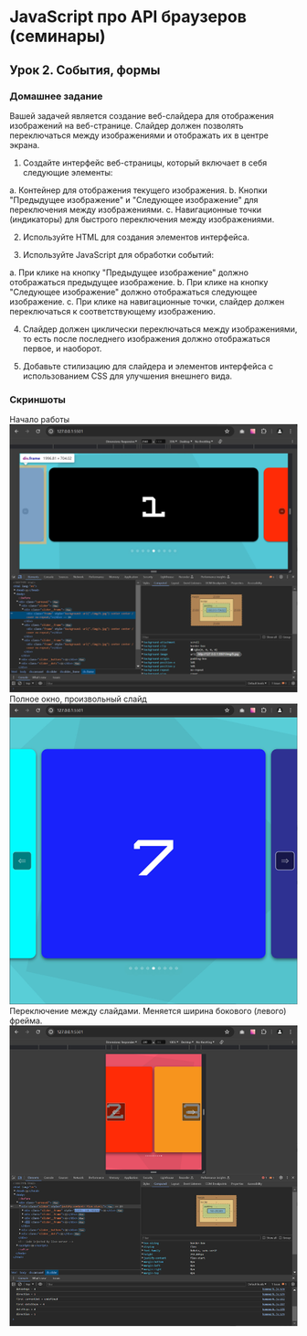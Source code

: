 # JavaScript про API браузеров (семинары)

## Урок 2. События, формы

### Домашнее задание

Вашей задачей является создание веб-слайдера для отображения изображений на веб-странице. Слайдер должен позволять переключаться между изображениями и отображать их в центре экрана.

1. Создайте интерфейс веб-страницы, который включает в себя следующие элементы:

a. Контейнер для отображения текущего изображения.
b. Кнопки "Предыдущее изображение" и "Следующее изображение" для переключения между изображениями.
c. Навигационные точки (индикаторы) для быстрого переключения между изображениями.

2. Используйте HTML для создания элементов интерфейса.

3. Используйте JavaScript для обработки событий:

a. При клике на кнопку "Предыдущее изображение" должно отображаться предыдущее изображение.
b. При клике на кнопку "Следующее изображение" должно отображаться следующее изображение.
c. При клике на навигационные точки, слайдер должен переключаться к соответствующему изображению.

4. Слайдер должен циклически переключаться между изображениями, то есть после последнего изображения должно отображаться первое, и наоборот.

5. Добавьте стилизацию для слайдера и элементов интерфейса с использованием CSS для улучшения внешнего вида.

### Скриншоты

Начало работы
![Начало работы](./screenshots/screen1.jpg "Начало работы")
Полное окно, произвольный слайд
![Полное окно, произвольный слайд](./screenshots/screen2.jpg "Полное окно, произвольный слайд")
Переключение между слайдами. Меняется ширина бокового (левого) фрейма.
![Переключение между слайдами. Меняется ширина бокового (левого) фрейма.](./screenshots/screen3.jpg "Переключение между слайдами. Меняется ширина бокового (левого) фрейма.")
